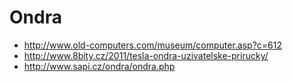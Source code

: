 # Ondra

* http://www.old-computers.com/museum/computer.asp?c=612
* http://www.8bity.cz/2011/tesla-ondra-uzivatelske-prirucky/
* http://www.sapi.cz/ondra/ondra.php


